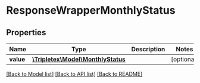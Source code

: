 # ResponseWrapperMonthlyStatus

## Properties
Name | Type | Description | Notes
------------ | ------------- | ------------- | -------------
**value** | [**\Tripletex\Model\MonthlyStatus**](MonthlyStatus.md) |  | [optional] 

[[Back to Model list]](../README.md#documentation-for-models) [[Back to API list]](../README.md#documentation-for-api-endpoints) [[Back to README]](../README.md)


